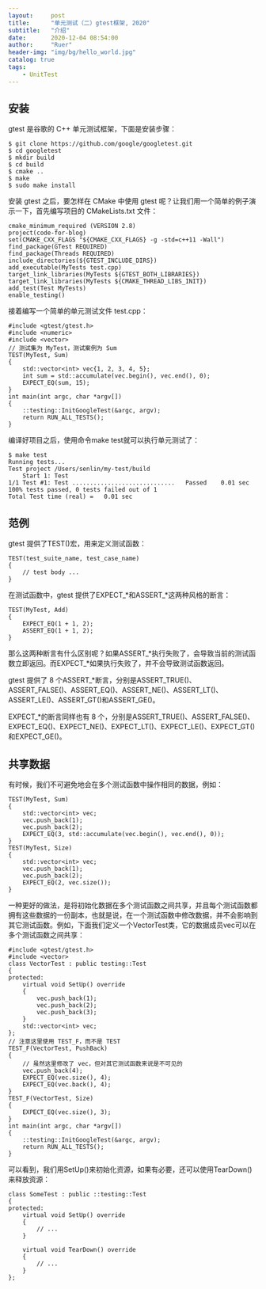 ```yaml
---
layout:     post
title:      "单元测试（二）gtest框架, 2020"
subtitle:   "介绍"
date:       2020-12-04 08:54:00
author:     "Ruer"
header-img: "img/bg/hello_world.jpg"
catalog: true
tags:
    - UnitTest
---
```


## 安装

gtest 是谷歌的 C++ 单元测试框架，下面是安装步骤：

```
$ git clone https://github.com/google/googletest.git
$ cd googletest
$ mkdir build
$ cd build
$ cmake ..
$ make
$ sudo make install
```

安装 gtest 之后，要怎样在 CMake 中使用 gtest 呢？让我们用一个简单的例子演示一下，首先编写项目的 CMakeLists.txt 文件：

```
cmake_minimum_required (VERSION 2.8)
project(code-for-blog)
set(CMAKE_CXX_FLAGS "${CMAKE_CXX_FLAGS} -g -std=c++11 -Wall")
find_package(GTest REQUIRED)
find_package(Threads REQUIRED)
include_directories(${GTEST_INCLUDE_DIRS})
add_executable(MyTests test.cpp)
target_link_libraries(MyTests ${GTEST_BOTH_LIBRARIES})
target_link_libraries(MyTests ${CMAKE_THREAD_LIBS_INIT})
add_test(Test MyTests)
enable_testing()
```

接着编写一个简单的单元测试文件 test.cpp：

```
#include <gtest/gtest.h>
#include <numeric>
#include <vector>
// 测试集为 MyTest，测试案例为 Sum
TEST(MyTest, Sum)
{
    std::vector<int> vec{1, 2, 3, 4, 5};
    int sum = std::accumulate(vec.begin(), vec.end(), 0);
    EXPECT_EQ(sum, 15);
}
int main(int argc, char *argv[])
{
    ::testing::InitGoogleTest(&argc, argv);
    return RUN_ALL_TESTS();
}
```

编译好项目之后，使用命令make test就可以执行单元测试了：

```
$ make test
Running tests...
Test project /Users/senlin/my-test/build
    Start 1: Test
1/1 Test #1: Test .............................   Passed    0.01 sec
100% tests passed, 0 tests failed out of 1
Total Test time (real) =   0.01 sec
```

## 范例

gtest 提供了TEST()宏，用来定义测试函数：

```
TEST(test_suite_name, test_case_name) 
{
    // test body ...
}
```

在测试函数中，gtest 提供了EXPECT_*和ASSERT_*这两种风格的断言：

```
TEST(MyTest, Add) 
{
    EXPECT_EQ(1 + 1, 2);
    ASSERT_EQ(1 + 1, 2);
}
```

那么这两种断言有什么区别呢？如果ASSERT_*执行失败了，会导致当前的测试函数立即返回。而EXPECT_*如果执行失败了，并不会导致测试函数返回。

gtest 提供了 8 个ASSERT_*断言，分别是ASSERT_TRUE()、ASSERT_FALSE()、ASSERT_EQ()、ASSERT_NE()、ASSERT_LT()、ASSERT_LE()、ASSERT_GT()和ASSERT_GE()。

EXPECT_*的断言同样也有 8 个，分别是ASSERT_TRUE()、ASSERT_FALSE()、EXPECT_EQ()、EXPECT_NE()、EXPECT_LT()、EXPECT_LE()、EXPECT_GT()和EXPECT_GE()。

## 共享数据

有时候，我们不可避免地会在多个测试函数中操作相同的数据，例如：

```
TEST(MyTest, Sum)
{
    std::vector<int> vec;
    vec.push_back(1);
    vec.push_back(2);
    EXPECT_EQ(3, std::accumulate(vec.begin(), vec.end(), 0));
}
TEST(MyTest, Size)
{
    std::vector<int> vec;
    vec.push_back(1);
    vec.push_back(2);
    EXPECT_EQ(2, vec.size());
}
```

一种更好的做法，是将初始化数据在多个测试函数之间共享，并且每个测试函数都拥有这些数据的一份副本，也就是说，在一个测试函数中修改数据，并不会影响到其它测试函数。例如，下面我们定义一个VectorTest类，它的数据成员vec可以在多个测试函数之间共享：

```
#include <gtest/gtest.h>
#include <vector>
class VectorTest : public testing::Test
{
protected:
    virtual void SetUp() override
    {
        vec.push_back(1);
        vec.push_back(2);
        vec.push_back(3);
    }
    std::vector<int> vec;
};
// 注意这里使用 TEST_F，而不是 TEST
TEST_F(VectorTest, PushBack)
{
    // 虽然这里修改了 vec，但对其它测试函数来说是不可见的
    vec.push_back(4);
    EXPECT_EQ(vec.size(), 4);
    EXPECT_EQ(vec.back(), 4);
}
TEST_F(VectorTest, Size)
{
    EXPECT_EQ(vec.size(), 3);
}
int main(int argc, char *argv[])
{
    ::testing::InitGoogleTest(&argc, argv);
    return RUN_ALL_TESTS();
}
```

可以看到，我们用SetUp()来初始化资源，如果有必要，还可以使用TearDown()来释放资源：

```
class SomeTest : public ::testing::Test 
{
protected:
    virtual void SetUp() override 
    {
        // ...
    }

    virtual void TearDown() override 
    {
        // ...
    }
};
```